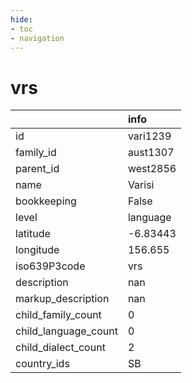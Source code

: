 ```yaml
---
hide:
- toc
- navigation
---
```

# vrs
|                      | info     |
|:---------------------|:---------|
| id                   | vari1239 |
| family_id            | aust1307 |
| parent_id            | west2856 |
| name                 | Varisi   |
| bookkeeping          | False    |
| level                | language |
| latitude             | -6.83443 |
| longitude            | 156.655  |
| iso639P3code         | vrs      |
| description          | nan      |
| markup_description   | nan      |
| child_family_count   | 0        |
| child_language_count | 0        |
| child_dialect_count  | 2        |
| country_ids          | SB       |